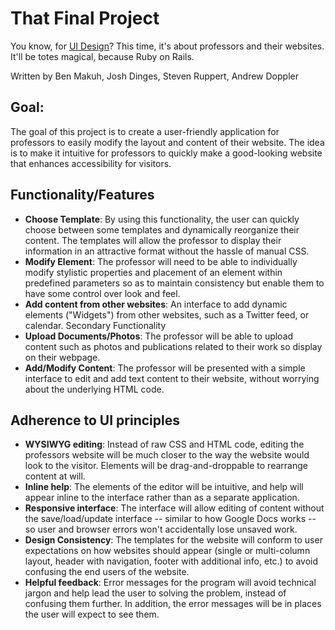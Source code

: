 # That Final Project

You know, for [UI Design](http://mcs.mines.edu/Courses/csci422/)? This time, it's about professors and their websites. It'll be totes magical, because Ruby on Rails.

Written by Ben Makuh, Josh Dinges, Steven Ruppert, Andrew Doppler

## Goal:

The goal of this project is to create a user-friendly application for professors to easily modify the layout and content of their website.  The idea is to make it intuitive for professors to quickly make a good-looking website that enhances accessibility for visitors.

## Functionality/Features

* __Choose Template__: By using this functionality, the user can quickly choose between some templates and dynamically reorganize their content. The templates will allow the professor to display their information in an attractive format without the hassle of manual CSS.
* __Modify Element__: The professor will need to be able to individually modify stylistic properties and placement of an element within predefined parameters so as to maintain consistency but enable them to have some control over look and feel.
* __Add content from other websites__: An interface to add dynamic elements ("Widgets") from other websites, such as a Twitter feed, or calendar.
Secondary Functionality
* __Upload Documents/Photos__: The professor will be able to upload content such as photos and publications related to their work so display on their webpage.
* __Add/Modify Content__: The professor will be presented with a simple interface to edit and add text content to their website, without worrying about the underlying HTML code.


## Adherence to UI principles

* __WYSIWYG editing__: Instead of raw CSS and HTML code, editing the professors website will be much closer to the way the website would look to the visitor. Elements will be drag-and-droppable to rearrange content at will.
* __Inline help__: The elements of the editor will be intuitive, and help will appear inline to the interface rather than as a separate application.
* __Responsive interface__: The interface will allow editing of content without the save/load/update interface -- similar to how Google Docs works -- so user and browser errors won't accidentally lose unsaved work.
* __Design Consistency__: The templates for the website will conform to user expectations on how websites should appear (single or multi-column layout, header with navigation, footer with additional info, etc.) to avoid confusing the end users of the website.
* __Helpful feedback__: Error messages for the program will avoid technical jargon and help lead the user to solving the problem, instead of confusing them further.  In addition, the error messages will be in places the user will expect to see them.
